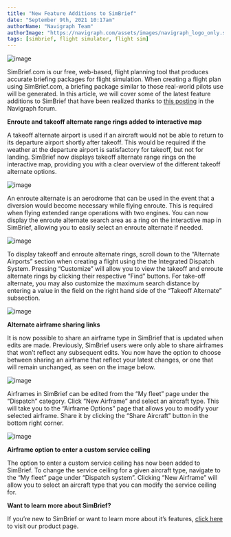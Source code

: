 ```yaml
---
title: "New Feature Additions to SimBrief"
date: "September 9th, 2021 10:17am"
authorName: "Navigraph Team"
authorImage: "https://navigraph.com/assets/images/navigraph_logo_only.svg"
tags: [simbrief, flight simulator, flight sim]
---
```


![image](https://64.media.tumblr.com/3dfe0005c668f4150f920d566f7bd04f/6e542461dd29644a-37/s540x810/9d7e1ea50f1ed14f4a12f588590a068add89a13a.png)

  
SimBrief.com is our free, web-based, flight planning tool that produces accurate briefing packages for flight simulation. When creating a flight plan using SimBrief.com, a briefing package similar to those real-world pilots use will be generated. In this article, we will cover some of the latest feature additions to SimBrief that have been realized thanks to [this posting](https://href.li/?https://navigraph.com/redirect.ashx?url=https%3A%2F%2Fforum.navigraph.com%2Ft%2Fgeneral-feature-request-summarized%2F6035?utm_source=blog&utm_medium=social&utm_content=forum_sb_feature_req&utm_campaign=simbrief_updates_sep_21) in the Navigraph forum. 

**Enroute and takeoff alternate range rings added to interactive map**

A takeoff alternate airport is used if an aircraft would not be able to return to its departure airport shortly after takeoff. This would be required if the weather at the departure airport is satisfactory for takeoff, but not for landing. SimBrief now displays takeoff alternate range rings on the interactive map, providing you with a clear overview of the different takeoff alternate options.

![image](https://64.media.tumblr.com/ea237008e98c16d94d1192ee22a5b912/6e542461dd29644a-95/s540x810/3cfd0044226fa3b264f78953b4074ca295ab7e0e.jpg)

An enroute alternate is an aerodrome that can be used in the event that a diversion would become necessary while flying enroute. This is required when flying extended range operations with two engines. You can now display the enroute alternate search area as a ring on the interactive map in SimBrief, allowing you to easily select an enroute alternate if needed.

![image](https://64.media.tumblr.com/22d5bf90913ce6a6e97004fa9841f441/6e542461dd29644a-3b/s540x810/2181a57dc2653b7ba698e6a54c1c87f9cede7bb1.png)

To display takeoff and enroute alternate rings, scroll down to the “Alternate Airports” section when creating a flight using the the Integrated Dispatch System. Pressing “Customize” will allow you to view the takeoff and enroute alternate rings by clicking their respective “Find” buttons. For take-off alternate, you may also customize the maximum search distance by entering a value in the field on the right hand side of the “Takeoff Alternate” subsection.

![image](https://64.media.tumblr.com/d41cca3462d9ecd2aed3f6f377a6c444/6e542461dd29644a-dc/s540x810/4029004d2c69417a6b43fc4231231150c1f00cf9.png)

**Alternate airframe sharing links** 

It is now possible to share an airframe type in SimBrief that is updated when edits are made. Previously, SimBrief users were only able to share airframes that won’t reflect any subsequent edits. You now have the option to choose between sharing an airframe that reflect your latest changes, or one that will remain unchanged, as seen on the image below. 

![image](https://64.media.tumblr.com/2ef966b91c03e45984cecb049e0c11e6/6e542461dd29644a-fc/s540x810/73859957efd0588c3e46828033e6aa3ea6f8f306.png)

Airframes in SimBrief can be edited from the “My fleet” page under the “Dispatch” category. Click “New Airframe” and select an aircraft type. This will take you to the “Airframe Options” page that allows you to modify your selected airframe. Share it by clicking the “Share Aircraft” button in the bottom right corner.

![image](https://64.media.tumblr.com/8f3d5ff6623a5c516b7099b7ddf66abf/6e542461dd29644a-e2/s540x810/0fa8d0a68f93c3e8bdb6a061aa66489e18739a69.jpg)

**Airframe option to enter a custom service ceiling** 

The option to enter a custom service ceiling has now been added to SimBrief. To change the service ceiling for a given aircraft type, navigate to the “My fleet” page under “Dispatch system”. Clicking “New Airframe” will allow you to select an aircraft type that you can modify the service ceiling for.

**Want to learn more about SimBrief?**

If you’re new to SimBrief or want to learn more about it’s features, [click here](https://navigraph.com/products/simbrief?utm_source=blog&utm_medium=social&utm_content=website_sb_product_page&utm_campaign=simbrief_updates_sep_21) to visit our product page. 